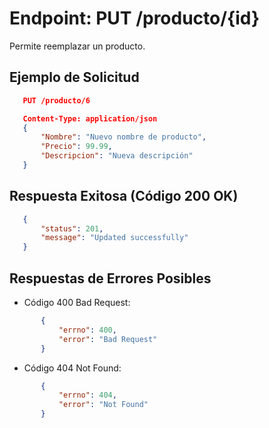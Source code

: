 Endpoint: PUT /producto/{id}
============================
Permite reemplazar un producto.


## Ejemplo de Solicitud
 ``` json
    PUT /producto/6

    Content-Type: application/json
    {
        "Nombre": "Nuevo nombre de producto",
        "Precio": 99.99,
        "Descripcion": "Nueva descripción"
    }
 ``` 
## Respuesta Exitosa (Código 200 OK)
 ``` json
    {
        "status": 201,
        "message": "Updated successfully"
    }
 ``` 
## Respuestas de Errores Posibles

- Código 400 Bad Request:
 ``` json
        {
            "errno": 400,
            "error": "Bad Request"
        }
 ``` 
- Código 404 Not Found:
 ``` json
        {
            "errno": 404,
            "error": "Not Found"
        }
 ``` 